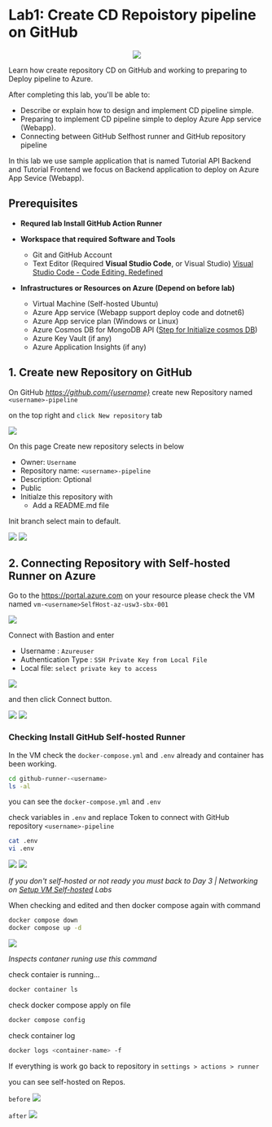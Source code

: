 # Lab1: Create CD Repoistory pipeline on GitHub

<div align=center><img src="../src/lab101-diagram.svg"></div>

Learn how create repository CD on GitHub and working to preparing to Deploy pipeline to Azure.

After completing this lab, you'll be able to:

- Describe or explain how to design and implement CD pipeline simple.
- Preparing to implement CD pipeline simple to deploy Azure App service (Webapp).
- Connecting between GitHub Selfhost runner and GitHub repository pipeline

In this lab we use sample application that is named Tutorial API Backend and Tutorial Frontend we focus on Backend application to deploy on Azure App Sevice (Webapp).

## Prerequisites

- <b>Requred lab Install GitHub Action Runner</b>
- <b>Workspace that required Software and Tools</b>
    - Git and GitHub Account
    - Text Editor (Required <b>Visual Studio Code</b>, or Visual Studio) [Visual Studio Code - Code Editing. Redefined](https://code.visualstudio.com/)

- <b>Infrastructures or Resources on Azure (Depend on before lab)</b>
    - Virtual Machine (Self-hosted Ubuntu)
    - Azure App service (Webapp support deploy code and dotnet6) 
    - Azure App service plan (Windows or Linux)
    - Azure Cosmos DB for MongoDB API ([Step for Initialize cosmos DB](./init-cosmos-db.md))
    - Azure Key Vault (if any)
    - Azure Application Insights (if any)


## 1. Create new Repository on GitHub

On GitHub <i>https://github.com/{username}</i> create new Repository named ```<username>-pipeline```

on the top right and `click New repository` tab

<img src="../src/new-repo-on-profile.png">

On this page Create new repository selects in below

- Owner: `Username`
- Repository name: `<username>-pipeline`
- Description: Optional
- Public
- Initialze this repository with
    - Add a README.md file

Init branch select main to default.

<img src="../src/create-new-repo-cd.png">

<img src="../src/first-repo-cd.png">

## 2. Connecting Repository with Self-hosted Runner on Azure

Go to the https://portal.azure.com on your resource please check the VM named `vm-<username>SelfHost-az-usw3-sbx-001`

<img src="../src/rg-vm-selfhosted.png">

Connect with Bastion and enter

- Username : `Azureuser`
- Authentication Type : `SSH Private Key from Local File`
- Local file: `select private key to access`

<img src="../src/overview-vm-selfhost-connect-bastion.png">

and then click Connect button.

<img src="../src/vm-connect-login.png">

<img src="../src/in-vm-login.png">

### Checking Install GitHub Self-hosted Runner

In the VM check the ```docker-compose.yml``` and ```.env``` already and container has been working.

```bash
cd github-runner-<username>
ls -al
```

you can see the ```docker-compose.yml``` and ```.env```

check variables in ```.env``` and replace Token to connect with GitHub repository `<username>-pipeline`

```bash
cat .env
vi .env
```

<img src="../src/check-docker-compose-file.png">

<img src="../src/edit-env.png">


*If you don't self-hosted or not ready you must back to Day 3 | Networking on [Setup VM Self-hosted](https://mimotech.atlassian.net/wiki/spaces/CDC/pages/12863209535/Day+03+Labs+-+Networking+and+VM#Install-Self-hosted-Github-Runner) Labs*

When checking and edited and then docker compose again with command

```bash
docker compose down
docker compose up -d
```

<img src="../src/run-docker-compse-d.png">

 
*Inspects contaner runing use this command*

check contaier is running...

```bash
docker container ls
```

check docker compose apply on file

```bash
docker compose config
```

check container log

```bash
docker logs <container-name> -f
```

If everything is work go back to repository in `settings > actions > runner`

you can see self-hosted on Repos.

``before``
<img src="../src/repo-selfhost-runner-no.png">

``after``
<img src="../src/repo-selfhost-runner-runing.png">
